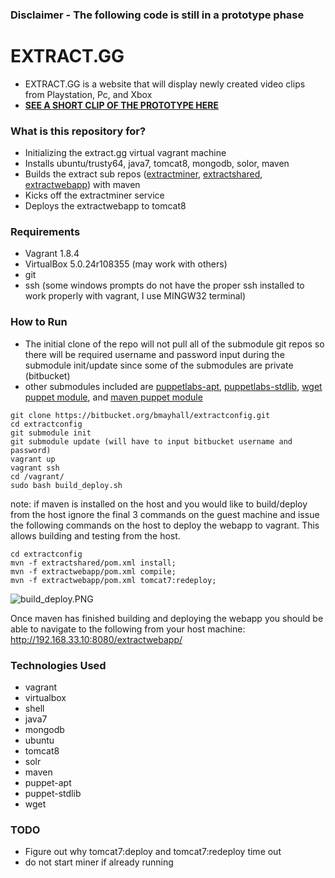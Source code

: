 ### Disclaimer - The following code is still in a prototype phase ###
# EXTRACT.GG #
* EXTRACT.GG is a website that will display newly created video clips from Playstation, Pc, and Xbox
* [**SEE A SHORT CLIP OF THE PROTOTYPE HERE**](https://www.youtube.com/watch?v=HB0roFv9KOM)

### What is this repository for? ###
* Initializing the extract.gg virtual vagrant machine
* Installs ubuntu/trusty64, java7, tomcat8, mongodb, solor, maven
* Builds the extract sub repos ([extractminer](https://bitbucket.org/bmayhall/extractminer), [extractshared](https://bitbucket.org/bmayhall/extractshared), [extractwebapp](https://bitbucket.org/bmayhall/extractwebapp)) with maven
* Kicks off the extractminer service
* Deploys the extractwebapp to tomcat8

### Requirements ###
* Vagrant 1.8.4
* VirtualBox 5.0.24r108355 (may work with others)
* git
* ssh (some windows prompts do not have the proper ssh installed to work properly with vagrant, I use MINGW32 terminal)

### How to Run ###
- The initial clone of the repo will not pull all of the submodule git repos so there will be required username and password input during the submodule init/update since some of the submodules are private (bitbucket)
- other submodules included are [puppetlabs-apt](https://github.com/puppetlabs/puppetlabs-apt), [puppetlabs-stdlib](https://github.com/puppetlabs/puppetlabs-stdlib), [wget puppet module](https://github.com/maestrodev/puppet-wget), and [maven puppet module](https://github.com/maestrodev/puppet-maven)
```
git clone https://bitbucket.org/bmayhall/extractconfig.git
cd extractconfig
git submodule init
git submodule update (will have to input bitbucket username and password)
vagrant up
vagrant ssh
cd /vagrant/
sudo bash build_deploy.sh
```
note: if maven is installed on the host and you would like to build/deploy from the host ignore the final 3 commands on the guest machine and issue the following commands on the host to deploy the webapp to vagrant. This allows building and testing from the host.
```
cd extractconfig
mvn -f extractshared/pom.xml install;
mvn -f extractwebapp/pom.xml compile;
mvn -f extractwebapp/pom.xml tomcat7:redeploy;
```
![build_deploy.PNG](https://bitbucket.org/repo/B4gdod/images/2023143612-build_deploy.PNG)

Once maven has finished building and deploying the webapp you should be able to navigate to the following from your host machine:
http://192.168.33.10:8080/extractwebapp/

### Technologies Used ###
* vagrant
* virtualbox
* shell
* java7
* mongodb
* ubuntu
* tomcat8
* solr
* maven
* puppet-apt
* puppet-stdlib
* wget

### TODO ###
- Figure out why tomcat7:deploy and tomcat7:redeploy time out
- do not start miner if already running